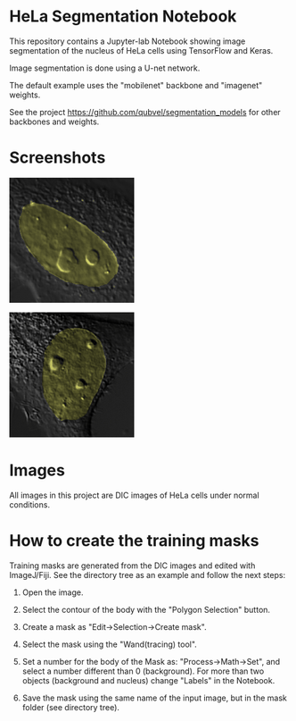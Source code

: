 # HeLa Segmentation Notebook

This repository contains a Jupyter-lab Notebook showing image segmentation of the nucleus of HeLa cells using TensorFlow and Keras.

Image segmentation is done using a U-net network. 

The default example uses the "mobilenet" backbone and "imagenet" weights. 

See the project https://github.com/qubvel/segmentation_models for other backbones and weights.

# Screenshots


 <a href="output2.gif"><img src="output2.gif" alt="Segmentation timelapse." border="0"></a>

 <a href="output.gif"><img src="output.gif" alt="Segmentation timelapse." border="0"></a>

# Images

All images in this project are DIC images of HeLa cells under normal conditions.

# How to create the training masks

Training masks are generated from the DIC images and edited with ImageJ/Fiji. See the directory tree as an example and follow the next steps:

1) Open the image.

2) Select the contour of the body with the "Polygon Selection" button.

3) Create a mask as "Edit->Selection->Create mask".

4) Select the mask using the "Wand(tracing) tool".

5) Set a number for the body of the Mask as: "Process->Math->Set", and select a number different than 0 (background). For more than two objects (background and nucleus) change "Labels" in the Notebook.

6) Save the mask using the same name of the input image, but in the mask folder (see directory tree).


